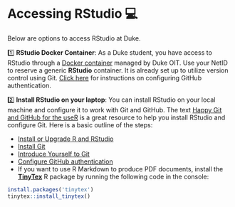 # Accessing RStudio :computer:

Below are options to access RStudio at Duke.

:one: **RStudio Docker Container**: As a Duke student, you have access to RStudio through a [Docker container](https://vm-manage.oit.duke.edu/containers) managed by Duke OIT. Use your NetID to reserve a generic **RStudio** container. It is already set up to utilize version control using Git. [Click here](https://github.com/DukeStatSci/github_auth_guide) for instructions on configuring GitHub authentication. 

:two: **Install RStudio on your laptop**: You can install RStudio on your local machine and configure it to work with Git and GitHub. The text [Happy Git and GitHub for the useR](https://happygitwithr.com/) is a great resource to help you install RStudio and configure Git. Here is a basic outline of the steps:

- [Install or Upgrade R and RStudio](https://happygitwithr.com/install-r-rstudio.html)
- [Install Git](https://happygitwithr.com/install-git.html)
- [Introduce Yourself to Git](https://happygitwithr.com/hello-git.html)
- [Configure GitHub authentication](https://github.com/DukeStatSci/github_auth_guide)
- If you want to use R Markdown to produce PDF documents, install the [**TinyTex**](https://yihui.org/tinytex/) R package by running the following code in the console: 

```r
install.packages('tinytex')
tinytex::install_tinytex()
```
